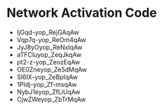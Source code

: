 # Network Activation Code
* ljGqd-yop_RejGAqAw
* Vqp7q-yop_ReOm4qAw
* JyJ8yOyop_ReNxIqAw
* aTFCluyop_ZeqJkqAw
* pt2-z-yop_ZeozEqAw
* OE0Zneyop_Ze5dMqAw
* SI6lX-yop_ZeBpIqAw
* 1PIdj-yop_Zf-msqAw
* NybJ1eyop_ZfLiUqAw
* CjwZWeyop_ZbTrMqAw